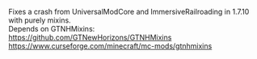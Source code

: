 Fixes a crash from UniversalModCore and ImmersiveRailroading in 1.7.10 with purely mixins.
<br>Depends on GTNHMixins:<br>
https://github.com/GTNewHorizons/GTNHMixins
<br>
https://www.curseforge.com/minecraft/mc-mods/gtnhmixins
